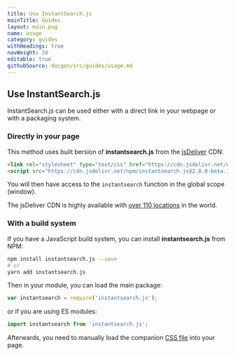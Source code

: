 ```yaml
---
title: Use InstantSearch.js
mainTitle: Guides
layout: main.pug
name: usage
category: guides
withHeadings: true
navWeight: 30
editable: true
githubSource: docgen/src/guides/usage.md
---
```


## Use InstantSearch.js

InstantSearch.js can be used either with a direct link in your webpage or with a packaging system. 

### Directly in your page

This method uses built bersion of **instantsearch.js** from the [jsDeliver](https://www.jsdelivr.com/) CDN:

```html
<link rel="stylesheet" type="text/css" href="https://cdn.jsdelivr.net/npm/instantsearch.js@2.0.0-beta.1/dist/instantsearch.min.css">
<script src="https://cdn.jsdelivr.net/npm/instantsearch.js@2.0.0-beta.1/dist/instantsearch.min.js"></script>
```

You will then have access to the `instantsearch` function in the global scope (window).

The jsDeliver CDN is highly available with [over 110 locations](https://www.jsdelivr.com/features/network-map) in the world.

### With a build system

If you have a JavaScript build system, you can install **instantsearch.js** from NPM:

```sh
npm install instantsearch.js --save
# or
yarn add instantsearch.js
```

Then in your module, you can load the main package:

```javascript
var instantsearch = require('instantsearch.js');
```

or if you are using ES modules:

```javascript
import instantsearch from 'instantsearch.js';
```

Afterwards, you need to manually load the companion [CSS file](http://cdn.jsdelivr.net/npm/instantsearch.js@2.0.0-beta.1/dist/instantsearch.min.css) into your page.
